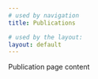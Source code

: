 ```yaml
---
# used by navigation
title: Publications

# used by the layout:
layout: default
---
```


Publication page content
